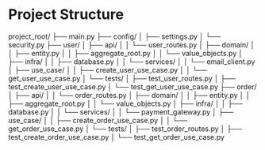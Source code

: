 # Project Structure

project_root/
├── main.py
├── config/
│   ├── settings.py
│   └── security.py
├── user/
│   ├── api/
│   │   └── user_routes.py
│   ├── domain/
│   │   ├── entity.py
│   │   ├── aggregate_root.py
│   │   └── value_objects.py
│   ├── infra/
│   │   ├── database.py
│   │   └── services/
│   │       └── email_client.py
│   ├── use_case/
│   │   ├── create_user_use_case.py
│   │   └── get_user_use_case.py
│   └── tests/
│       ├── test_user_routes.py
│       ├── test_create_user_use_case.py
│       └── test_get_user_use_case.py
├── order/
│   ├── api/
│   │   └── order_routes.py
│   ├── domain/
│   │   ├── entity.py
│   │   ├── aggregate_root.py
│   │   └── value_objects.py
│   ├── infra/
│   │   ├── database.py
│   │   └── services/
│   │       └── payment_gateway.py
│   ├── use_case/
│   │   ├── create_order_use_case.py
│   │   └── get_order_use_case.py
│   └── tests/
│       ├── test_order_routes.py
│       ├── test_create_order_use_case.py
│       └── test_get_order_use_case.py
